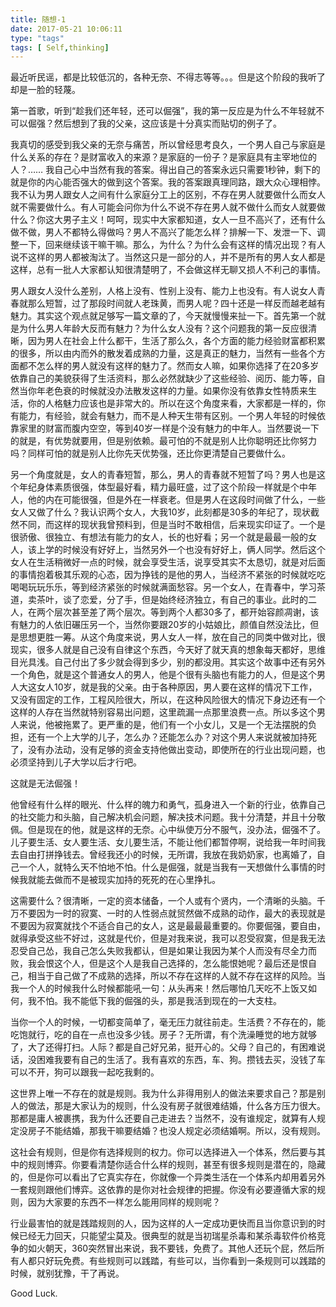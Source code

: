 ```yaml
---
title: 随想-1
date: 2017-05-21 10:06:11
type: "tags"
tags: [ Self,thinking]
---
```


最近听民谣，都是比较低沉的，各种无奈、不得志等等。。。但是这个阶段的我听了却是一脸的轻蔑。

第一首歌，听到“趁我们还年轻，还可以倔强”，我的第一反应是为什么不年轻就不可以倔强？然后想到了我的父亲，这应该是十分真实而贴切的例子了。

我真切的感受到我父亲的无奈与痛苦，所以曾经思考良久，一个男人自己与家庭是什么关系的存在？是财富收入的来源？是家庭的一份子？是家庭具有主宰地位的人？…… 我自己心中当然有我的答案。得出自己的答案永远只需要1秒钟，剩下的就是你的内心能否强大的做到这个答案。我的答案跟真理同路，跟大众心理相悖。我不认为男人跟女人之间有什么家庭分工上的区别，不存在男人就要做什么而女人就不需要做什么。有人可能会问你为什么不说不存在男人就不做什么而女人就要做什么？你这大男子主义！呵呵，现实中大家都知道，女人一旦不高兴了，还有什么做不做，男人不都特么得做吗？男人不高兴了能怎么样？排解一下、发泄一下、调整一下，回来继续该干嘛干嘛。那么，为什么？为什么会有这样的情况出现？有人说不这样的男人都被淘汰了。当然这只是一部分的人，并不是所有的男人女人都是这样，总有一批人大家都认知很清楚明了，不会做这样无聊又损人不利己的事情。

男人跟女人没什么差别，人格上没有、性别上没有、能力上也没有。有人说女人青春就那么短暂，过了那段时间就人老珠黄，而男人呢？四十还是一样反而越老越有魅力。其实这个观点就足够写一篇文章的了，今天就慢慢来扯一下。首先第一个就是为什么男人年龄大反而有魅力？为什么女人没有？这个问题我的第一反应很清晰，因为男人在社会上什么都干，生活了那么久，各个方面的能力经验财富都积累的很多，所以由内而外的散发着成熟的力量，这是真正的魅力，当然有一些各个方面都不怎么样的男人就没有这样的魅力了。然而女人嘛，如果你选择了在20多岁依靠自己的美貌获得了生活资料，那么必然就缺少了这些经验、阅历、能力等，自然当你年老色衰的时候就没办法散发这样的力量。如果你没有依靠女性特质来生活，你的人格魅力应该也是非常大的。所以在这个角度来看，大家都是一样的，你有能力，有经验，就会有魅力，而不是人种天生带有区别。一个男人年轻的时候依靠家里的财富而腹内空空，等到40岁一样是个没有魅力的中年人。当然要说一下的就是，有优势就要用，但是别依赖。最可怕的不就是别人比你聪明还比你努力吗？同样可怕的就是别人比你先天优势强，还比你更清楚自己要做什么。

另一个角度就是，女人的青春短暂，那么，男人的青春就不短暂了吗？男人也是这个年纪身体素质很强，体型最好看，精力最旺盛，过了这个阶段一样就是个中年人，他的内在可能很强，但是外在一样衰老。但是男人在这段时间做了什么，一些女人又做了什么？我认识两个女人，大我10岁，此刻都是30多的年纪了，现状截然不同，而这样的现状我曾预料到，但是当时不敢相信，后来现实印证了。一个是很骄傲、很独立、有想法有能力的女人，长的也好看；另一个就是最最一般的女人，该上学的时候没有好好上，当然另外一个也没有好好上，俩人同学。然后这个女人在生活稍微好一点的时候，就会享受生活，说享受其实不太恳切，就是对后面的事情抱着极其乐观的心态，因为挣钱的是他的男人，当经济不紧张的时候就吃吃喝喝玩玩乐乐，等到经济紧张的时候就满面愁容。另一个女人，在青春中，学习茶道，卖茶叶，谈了恋爱，分了手，但是始终经济独立，有自己的事业。此时的二人，在两个层次甚至差了两个层次。等到两个人都30多了，都开始容颜凋谢，该有魅力的人依旧碾压另一个，当然你要跟20岁的小姑娘比，颜值自然没法比，但是思想更胜一筹。从这个角度来说，男人女人一样，放在自己的同类中做对比，很现实，很多人就是自己没有自律这个东西，今天好了就天真的想象每天都好，思维目光具浅。自己付出了多少就会得到多少，别的都没用。其实这个故事中还有另外一个角色，就是这个普通女人的男人，他是个很有头脑也有能力的人，但是这个男人大这女人10岁，就是我的父亲。由于各种原因，男人要在这样的情况下工作，又没有固定的工作，工程风险很大，所以，在这种风险很大的情况下身边还有一个这样的人存在当然就特别容易出问题，这里疏漏一点那里浪费一点。所以多这个男人来说，他被拖累了。更严重的是，他们有一个小女儿，又是一个无法摆脱的负担，还有一个上大学的儿子，怎么办？还能怎么办？对这个男人来说就被加持死了，没有办法动，没有足够的资金支持他做出变动，即使所在的行业出现问题，也必须坚持到儿子大学以后才行吧。

这就是无法倔强！

他曾经有什么样的眼光、什么样的魄力和勇气，孤身进入一个新的行业，依靠自己的社交能力和头脑，自己解决机会问题，解决技术问题。我十分清楚，并且十分敬佩。但是现在的他，就是这样的无奈。心中纵使万分不服气，没办法，倔强不了。儿子要生活、女人要生活、女儿要生活，不能让他们都暂停啊，说给我一年时间我去自由打拼挣钱去。曾经我还小的时候，无所谓，我放在我奶奶家，也离婚了，自己一个人，就特么天不怕地不怕。什么是倔强，就是当我有一天想做什么事情的时候我就能去做而不是被现实加持的死死的在心里挣扎。

这需要什么？很清晰，一定的资本储备，一个人或有个贤内，一个清晰的头脑。千万不要因为一时的寂寞、一时的人性弱点就贸然做不成熟的动作，最大的表现就是不要因为寂寞就找个不适合自己的女人，这是最最最重要的。你要倔强，要自由，就得承受这些不好过，这就是代价，但是对我来说，我可以忍受寂寞，但是我无法忍受自己怂，我自己怎么失败我都认，但是如果让我因为某个人而没有尽全力而败，我会恨这个人，但是这个人是我自己选择的，怎么能恨她呢？最后还是恨自己，相当于自己做了不成熟的选择，所以不存在这样的人就不存在这样的风险。当我一个人的时候我什么时候都能吼一句：从头再来！然后哪怕几天吃不上饭又如何，我不怕。我不能低下我的倔强的头，那是我活到现在的一大支柱。

当你一个人的时候，一切都变简单了，毫无压力就往前走。生活费？不存在的，能吃饱就行，吃的自在一点也没多少钱。房子？无所谓，有个洗澡睡觉的地方就够了，大了还得打扫。人际？都是自己好兄弟，挺开心的。父母？自己的，有困难说话，没困难我要有自己的生活了。我有喜欢的东西，车、狗。攒钱去买，没钱了车可以不开，狗可以跟我一起吃我剩的。

这世界上唯一不存在的就是规则。我为什么非得用别人的做法来要求自己？那是别人的做法，那是大家认为的规则，什么没有房子就很难结婚，什么各方压力很大。那都是庸人被裹携，我为什么还要自己走进去？当然不，没有谁规定，就算有人规定没房子不能结婚，那我干嘛要结婚？也没人规定必须结婚啊。所以，没有规则。

这社会有规则，但是你有选择规则的权力。你可以选择进入一个体系，然后要与其中的规则博弈。你要看清楚你适合什么样的规则，甚至有很多规则是潜在的，隐藏的，但是你可以看出了它真实存在，你就像一个异类生活在一个体系内却用着另外一套规则跟他们博弈。这依靠的是你对社会规律的把握。你没有必要遵循大家的规则，因为大家要的东西不一样怎么能用同样的规则呢？

行业最害怕的就是践踏规则的人，因为这样的人一定成功更快而且当你意识到的时候已经无力回天，只能望尘莫及。很典型的就是当初瑞星杀毒和某杀毒软件价格竞争的如火朝天，360突然冒出来说，我不要钱，免费了。其他人还玩个屁，然后所有人都只好玩免费。有些规则可以践踏，有些可以，当你看到一条规则可以践踏的时候，就别犹豫，干了再说。

Good Luck.
